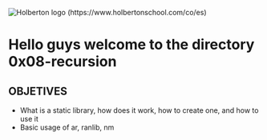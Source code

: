 ![Holberton logo (https://www.holbertonschool.com/co/es)](https://www.holbertonschool.com/holberton-logo.png)

# Hello guys  welcome to the directory 0x08-recursion

## OBJETIVES
- What is a static library, how does it work, how to create one, and how to use it
- Basic usage of ar, ranlib, nm